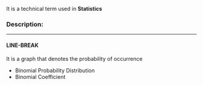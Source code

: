 It is a technical term used in **Statistics**

### **Description:**

---

#### LINE-BREAK

It is a graph that denotes the probability of occurrence

- Binomial Probability Distribution
- Binomial Coefficient
